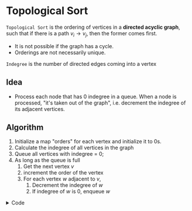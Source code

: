 # Topological Sort

`Topological Sort` is the ordering of vertices in a **directed acyclic graph**, such that if there is a path $v_i \rightarrow  v_j$,  then the former comes first.
- It is not possible if the graph has a cycle.
- Orderings are not necessarily unique.

`Indegree` is the number of directed edges coming into a vertex

## Idea
- Process each node that has 0 indegree in a queue. When a node is processed, "it's taken out of the graph", i.e. decrement the indegree of its adjacent vertices.

## Algorithm
1. Initialize a map "orders" for each vertex and initialize it to 0s.
2. Calculate the indegree of all vertices in the graph
3. Queue all vertices with indegree = 0;
4. As long as the queue is full
   1. Get the next vertex $v$
   2. increment the order of the vertex
   3. For each vertex $w$ adjacent to $v$,
      1. Decrement the indegree of $w$
      2. If indegree of $w$ is 0, enqueue $w$

<details>
<summary>Code</summary>

See [graph data structures](9_1-graph-data-structures.md) for referenced types below.

```typescript
function getInDegrees(g: Graph): Map<Vertex, number> {
    const inDegrees = new Map<Vertex, number>();
    g.vertices.forEach(v => {
        v.adjList.forEach(w => {
            inDegrees.set(w, (inDegrees.get(w) || 0) + 1);
        });
    });
    return inDegrees;
}

function topoSort(g: Graph): Map<Vertex, number> {
    const inDegrees: Map<Vertex, number> = getInDegrees(g);
    const orders = new Map<Vertex, number>();
    const queue = new Array<Vertex>();

    inDegrees.forEach((_v, k) => {
        if (inDegrees.get(k) === 0) {
            queue.push(k);
        }
    });

    order = 1;
    while(queue.length) {
        const v = queue.shift();
        orders.set(v, order++);
        v.adjList.forEach(w => { 
            // Decrement w's indegree
            inDegrees.set(inDegrees.get(w) - 1); 
            if (inDegrees.get(w) === 0) {
                queue.push(w);
            }
        });
    }

    if (order <= g.vertices.length) {
        throw new Error('Graph has a cycle');
    }
    return orders;
}

```

</details>